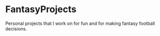 # FantasyProjects

Personal projects that I work on for fun and for making fantasy football decisions.
